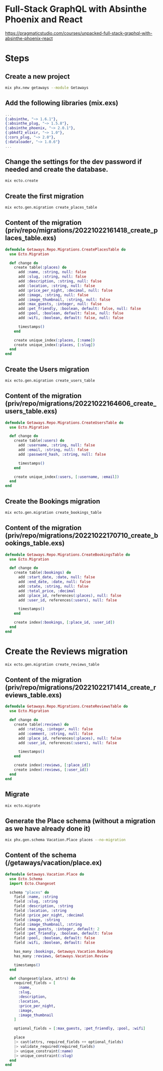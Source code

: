 # Full-Stack GraphQL with Absinthe Phoenix and React
https://pragmaticstudio.com/courses/unpacked-full-stack-graphql-with-absinthe-phoenix-react

# Steps
## Create a new project
```sh
mix phx.new getaways --module Getaways
```

## Add the following libraries (mix.exs)
```elixir
...
{:absinthe, "~> 1.6.1"},
{:absinthe_plug, "~> 1.5.8"},
{:absinthe_phoenix, "~> 2.0.1"},
{:pbkdf2_elixir, "~> 1.0"},
{:cors_plug, "~> 2.0"},
{:dataloader, "~> 1.0.6"}
...
```

## Change the settings for the dev password if needed and create the database.
```sh
mix ecto.create
```

## Create the first migration
```sh
mix ecto.gen.migration create_places_table
```

## Content of the migration (priv/repo/migrations/20221022161418_create_places_table.exs)
```elixir
defmodule Getaways.Repo.Migrations.CreatePlacesTable do
  use Ecto.Migration

  def change do
    create table(:places) do
      add :name, :string, null: false
      add :slug, :string, null: false
      add :description, :string, null: false
      add :location, :string, null: false
      add :price_per_night, :decimal, null: false
      add :image, :string, null: false
      add :image_thumbnail, :string, null: false
      add :max_guests, :integer, null: false
      add :pet_friendly, :boolean, default: false, null: false
      add :pool, :boolean, default: false, null: false
      add :wifi, :boolean, default: false, null: false

      timestamps()
    end

    create unique_index(:places, [:name])
    create unique_index(:places, [:slug])
  end
end
```

## Create the Users migration
```sh
mix ecto.gen.migration create_users_table
```

## Content of the migration (priv/repo/migrations/20221022164606_create_users_table.exs)
```elixir
defmodule Getaways.Repo.Migrations.CreateUsersTable do
  use Ecto.Migration

  def change do
    create table(:users) do
      add :username, :string, null: false
      add :email, :string, null: false
      add :password_hash, :string, null: false

      timestamps()
    end

    create unique_index(:users, [:username, :email])
  end
end
```

## Create the Bookings migration
```sh
mix ecto.gen.migration create_bookings_table
```

## Content of the migration (priv/repo/migrations/20221022170710_create_bookings_table.exs)
```elixir
defmodule Getaways.Repo.Migrations.CreateBookingsTable do
  use Ecto.Migration

  def change do
    create table(:bookings) do
      add :start_date, :date, null: false
      add :end_date, :date, null: false
      add :state, :string, null: false
      add :total_price, :decimal
      add :place_id, references(:places), null: false
      add :user_id, references(:users), null: false

      timestamps()
    end

    create index(:bookings, [:place_id, :user_id])
  end
end
```

# Create the Reviews migration
```sh
mix ecto.gen.migration create_reviews_table
```

## Content of the migration (priv/repo/migrations/20221022171414_create_reviews_table.exs)
```elixir
defmodule Getaways.Repo.Migrations.CreateReviewsTable do
  use Ecto.Migration

  def change do
    create table(:reviews) do
      add :rating, :integer, null: false
      add :comment, :string, null: false
      add :place_id, references(:places), null: false
      add :user_id, references(:users), null: false

      timestamps()
    end

    create index(:reviews, [:place_id])
    create index(:reviews, [:user_id])
  end
end

```

## Migrate
```sh
mix ecto.migrate
```

## Generate the Place schema (without a migration as we have already done it)
```sh
mix phx.gen.schema Vacation.Place places --no-migration
```

## Content of the schema (/getaways/vacation/place.ex)
```elixir
defmodule Getaways.Vacation.Place do
  use Ecto.Schema
  import Ecto.Changeset

  schema "places" do
    field :name, :string
    field :slug, :string
    field :description, :string
    field :location, :string
    field :price_per_night, :decimal
    field :image, :string
    field :image_thumbnail, :string
    field :max_guests, :integer, default: 2
    field :pet_friendly, :boolean, default: false
    field :pool, :boolean, default: false
    field :wifi, :boolean, default: false

    has_many :bookings, Getaways.Vacation.Booking
    has_many :reviews, Getaways.Vacation.Review

    timestamps()
  end

  def changeset(place, attrs) do
    required_fields = [
      :name,
      :slug,
      :description,
      :location,
      :price_per_night,
      :image,
      :image_thumbnail
    ]

    optional_fields = [:max_guests, :pet_friendly, :pool, :wifi]

    place
    |> cast(attrs, required_fields ++ optional_fields)
    |> validate_required(required_fields)
    |> unique_constraint(:name)
    |> unique_constraint(:slug)
  end
end

```
